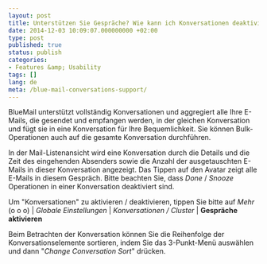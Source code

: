 ```yaml
---
layout: post
title: Unterstützen Sie Gespräche? Wie kann ich Konversationen deaktivieren / aktivieren?
date: 2014-12-03 10:09:07.000000000 +02:00
type: post
published: true
status: publish
categories:
- Features &amp; Usability
tags: []
lang: de
meta: /blue-mail-conversations-support/
---
```


BlueMail unterstützt vollständig Konversationen und aggregiert alle Ihre E-Mails, die gesendet und empfangen werden, in der gleichen Konversation und fügt sie in eine Konversation für Ihre Bequemlichkeit. Sie können Bulk-Operationen auch auf die gesamte Konversation durchführen.

In der Mail-Listenansicht wird eine Konversation durch die Details und die Zeit des eingehenden Absenders sowie die Anzahl der ausgetauschten E-Mails in dieser Konversation angezeigt. Das Tippen auf den Avatar zeigt alle E-Mails in diesem Gespräch. Bitte beachten Sie, dass *Done* / *Snooze* Operationen in einer Konversation deaktiviert sind.

Um "Konversationen" zu aktivieren / deaktivieren, tippen Sie bitte auf *Mehr* (o o o) \| *Globale Einstellungen* \| *Konversationen / Cluster* \| **Gespräche aktivieren**

Beim Betrachten der Konversation können Sie die Reihenfolge der Konversationselemente sortieren, indem Sie das 3-Punkt-Menü auswählen und dann "*Change Conversation Sort*" drücken.

